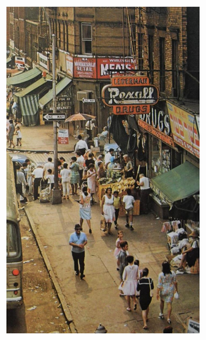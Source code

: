 ![nycmarket](https://raw.githubusercontent.com/muneer78/muneer78.github.io/master/images/NYC15.jpg)


